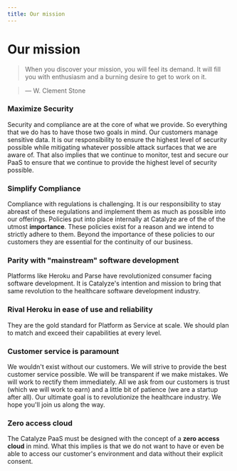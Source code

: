 ```yaml
---
title: Our mission
---
```


# Our mission

> When you discover your mission, you will feel its demand. It will fill you with enthusiasm and a burning desire to get to work on it.

> — W. Clement Stone


### Maximize Security
Security and compliance are at the core of what we provide. So everything that we do has to have those two goals in mind. Our customers manage sensitive data. It is our responsibility to ensure the highest level of security possible while mitigating whatever possible attack surfaces that we are aware of. That also implies that we continue to monitor, test and secure our PaaS to ensure that we continue to provide the highest level of security possible.

### Simplify Compliance
Compliance with regulations is challenging. It is our responsibility to stay abreast of these regulations and implement them as much as possible into our offerings. Policies put into place internally at Catalyze are of the of the utmost **importance**. These policies exist for a reason and we intend to strictly adhere to them. Beyond the importance of these policies to our customers they are essential for the continuity of our business.

### Parity with "mainstream" software development
Platforms like Heroku and Parse have revolutionized consumer facing software development. It is Catalyze's intention and mission to bring that same revolution to the healthcare software development industry.

### Rival Heroku in ease of use and reliability
They are the gold standard for Platform as Service at scale. We should plan to match and exceed their capabilities at every level.

### Customer service is paramount
We wouldn't exist without our customers. We will strive to provide the best customer service possible. We will be transparent if we make mistakes. We will work to rectify them immediately. All we ask from our customers is trust (which we will work to earn) and a little bit of patience (we are a startup after all). Our ultimate goal is to revolutionize the healthcare industry. We hope you'll join us along the way.

### Zero access cloud
The Catalyze PaaS must be designed with the concept of a **zero access cloud** in mind. What this implies is that we do not want to have or even be able to access our customer's environment and data without their explicit consent.
